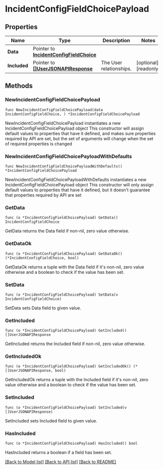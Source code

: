 # IncidentConfigFieldChoicePayload

## Properties

Name | Type | Description | Notes
------------ | ------------- | ------------- | -------------
**Data** | Pointer to [**IncidentConfigFieldChoice**](IncidentConfigFieldChoice.md) |  | 
**Included** | Pointer to [**[]UserJSONAPIResponse**](UserJSONAPIResponse.md) | The User relationships. | [optional] [readonly] 

## Methods

### NewIncidentConfigFieldChoicePayload

`func NewIncidentConfigFieldChoicePayload(data IncidentConfigFieldChoice, ) *IncidentConfigFieldChoicePayload`

NewIncidentConfigFieldChoicePayload instantiates a new IncidentConfigFieldChoicePayload object
This constructor will assign default values to properties that have it defined,
and makes sure properties required by API are set, but the set of arguments
will change when the set of required properties is changed

### NewIncidentConfigFieldChoicePayloadWithDefaults

`func NewIncidentConfigFieldChoicePayloadWithDefaults() *IncidentConfigFieldChoicePayload`

NewIncidentConfigFieldChoicePayloadWithDefaults instantiates a new IncidentConfigFieldChoicePayload object
This constructor will only assign default values to properties that have it defined,
but it doesn't guarantee that properties required by API are set

### GetData

`func (o *IncidentConfigFieldChoicePayload) GetData() IncidentConfigFieldChoice`

GetData returns the Data field if non-nil, zero value otherwise.

### GetDataOk

`func (o *IncidentConfigFieldChoicePayload) GetDataOk() (*IncidentConfigFieldChoice, bool)`

GetDataOk returns a tuple with the Data field if it's non-nil, zero value otherwise
and a boolean to check if the value has been set.

### SetData

`func (o *IncidentConfigFieldChoicePayload) SetData(v IncidentConfigFieldChoice)`

SetData sets Data field to given value.


### GetIncluded

`func (o *IncidentConfigFieldChoicePayload) GetIncluded() []UserJSONAPIResponse`

GetIncluded returns the Included field if non-nil, zero value otherwise.

### GetIncludedOk

`func (o *IncidentConfigFieldChoicePayload) GetIncludedOk() (*[]UserJSONAPIResponse, bool)`

GetIncludedOk returns a tuple with the Included field if it's non-nil, zero value otherwise
and a boolean to check if the value has been set.

### SetIncluded

`func (o *IncidentConfigFieldChoicePayload) SetIncluded(v []UserJSONAPIResponse)`

SetIncluded sets Included field to given value.

### HasIncluded

`func (o *IncidentConfigFieldChoicePayload) HasIncluded() bool`

HasIncluded returns a boolean if a field has been set.


[[Back to Model list]](../README.md#documentation-for-models) [[Back to API list]](../README.md#documentation-for-api-endpoints) [[Back to README]](../README.md)


